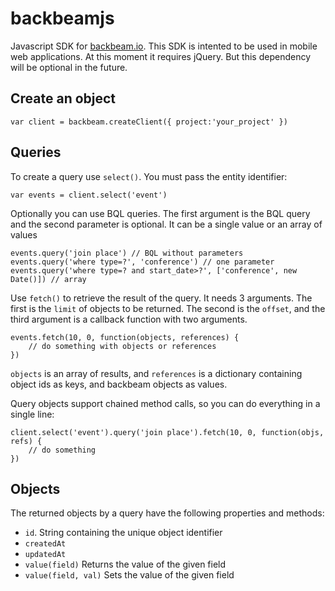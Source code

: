 backbeamjs
==========

Javascript SDK for [backbeam.io](http://backbeam.io). This SDK is intented to be used in mobile web applications. At this moment it requires jQuery. But this dependency will be optional in the future.

Create an object
----------------

    var client = backbeam.createClient({ project:'your_project' })
    

Queries
-------

To create a query use `select()`. You must pass the entity identifier:

    var events = client.select('event')
    
Optionally you can use BQL queries. The first argument is the BQL query and the second parameter is optional. It can be a single value or an array of values

    events.query('join place') // BQL without parameters
    events.query('where type=?', 'conference') // one parameter
    events.query('where type=? and start_date>?', ['conference', new Date()]) // array

Use `fetch()` to retrieve the result of the query. It needs 3 arguments. The first is the `limit` of objects to be returned. The second is the `offset`, and the third argument is a callback function with two arguments.

    events.fetch(10, 0, function(objects, references) {
        // do something with objects or references
    })

`objects` is an array of results, and `references` is a dictionary containing object ids as keys, and backbeam objects as values.
    
Query objects support chained method calls, so you can do everything in a single line:

    client.select('event').query('join place').fetch(10, 0, function(objs, refs) {
        // do something
    })
    
Objects
-------

The returned objects by a query have the following properties and methods:

* `id`. String containing the unique object identifier
* `createdAt`
* `updatedAt`
* `value(field)` Returns the value of the given field
* `value(field, val)` Sets the value of the given field